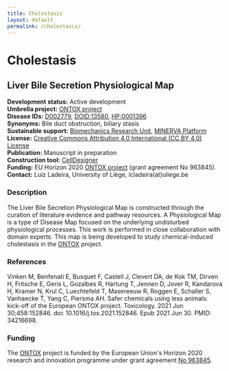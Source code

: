 ```yaml
---
title: Cholestasis
layout: default
permalink: /cholestasis/
---
```


# Cholestasis

## Liver Bile Secretion Physiological Map

**Development status:** Active development \
**Umbrella project:** [ONTOX project](https://ontox-project.eu/) \
**Disease IDs:** [D002779](https://meshb.nlm.nih.gov/record/ui?ui=D002779), [DOID:13580](https://www.ebi.ac.uk/ols4/ontologies/doid/classes?obo_id=DOID%3A13580), [HP:0001396](https://www.ebi.ac.uk/ols/ontologies/mondo/terms?iri=http%3A%2F%2Fpurl.obolibrary.org%2Fobo%2FHP_0001396)\
**Synonyms:** Bile duct obstruction, biliary stasis\
**Sustainable support:** [Biomechanics Research Unit](http://www.biomech.ulg.ac.be/), [MINERVA Platform](https://minerva.pages.uni.lu/)\
**License:** [Creative Commons Attribution 4.0 International (CC BY 4.0) License](https://creativecommons.org/licenses/by/4.0/)\
**Publication:** Manuscript in preparation\
**Construction tool:** [CellDesigner](https://www.celldesigner.org/)\
**Funding:** EU Horizon 2020 [ONTOX project](https://ontox-project.eu/) (grant agreement No 963845).\
**Contact:** Luiz Ladeira, University of Liège, lcladeira(at)uliege.be

### Description

The Liver Bile Secretion Physiological Map is constructed through the curation of literature evidence and pathway resources. A Physiological Map is a type of Disease Map focused on the underlying undisturbed physiological processes. This work is performed in close collaboration with domain experts. This map is being developed to study chemical-induced cholestasis in the [ONTOX](https://ontox-project.eu/) project.

### References

Vinken M, Benfenati E, Busquet F, Castell J, Clevert DA, de Kok TM, Dirven H, Fritsche E, Geris L, Gozalbes R, Hartung T, Jennen D, Jover R, Kandarova H, Kramer N, Krul C, Luechtefeld T, Masereeuw R, Roggen E, Schaller S, Vanhaecke T, Yang C, Piersma AH. Safer chemicals using less animals: kick-off of the European ONTOX project. Toxicology. 2021 Jun 30;458:152846. doi: 10.1016/j.tox.2021.152846. Epub 2021 Jun 30. PMID: 34216698.

### Funding

The [ONTOX](https://ontox-project.eu/) project is funded by the European Union's Horizon 2020 research and innovation programme under grant agreement [No 963845](https://doi.org/10.3030/963845).
